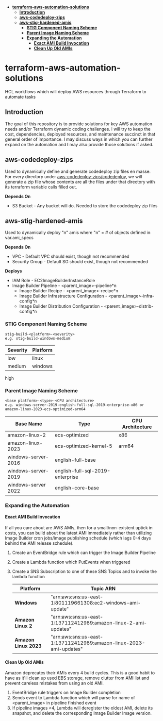 - [**terraform-aws-automation-solutions**](#terraform-aws-automation-solutions)
  - [**Introduction**](#introduction)
  - [**aws-codedeploy-zips**](#aws-codedeploy-zips)
  - [**aws-stig-hardened-amis**](#aws-stig-hardened-amis)
    - [**STIG Component Naming Scheme**](#stig-component-naming-scheme)
    - [**Parent Image Naming Scheme**](#parent-image-naming-scheme)
    - [**Expanding the Automation**](#expanding-the-automation)
      - [**Exact AMI Build Invocation**](#exact-ami-build-invocation)
      - [**Clean Up Old AMIs**](#clean-up-old-amis)

# **terraform-aws-automation-solutions**

HCL workflows which will deploy AWS resources through Terraform to automate tasks

## **Introduction**
The goal of this repository is to provide solutions for key AWS automation needs and/or Terraform dynamic coding challenges. I will try to keep the cost, dependencies, deployed resources, and maintenance succinct in that general order of importance. I may discuss ways in which you can further expand on the automation and I may also provide those solutions if asked.

## **aws-codedeploy-zips**

Used to dynamically define and generate codedeploy zip files en masse. For every directory under [aws-codedeploy-zips/codedeploy]([aws-codedeploy-zips/codedeploy](https://github.com/Kintex98/terraform-aws-automation-solutions/tree/main/aws-codedeploy-zips/codedeploy)), we will generate a zip file whose contents are all the files under that directory with its terraform variable calls filled out.

**Depends On**
- S3 Bucket - Any bucket will do. Needed to store the codedeploy zip files

## **aws-stig-hardened-amis**

Used to dynamically deploy "n" amis where "n" = # of objects defined in var.ami_specs

**Depends On**
- VPC            - Default VPC should exist, though not recommended
- Security Group - Default SG should exist, though not recommended

**Deploys**
- IAM Role - EC2ImageBuilderInstanceRole
- Image Builder Pipeline - <parent_image>-pipeline*n
  - Image Builder Recipe - <parent_image>-recipe*n
  - Image Builder Infrastructure Configuration - <parent_image>-infra-config*n
  - Image Builder Distribution Configuration - <parent_image>-distrib-config*n

### **STIG Component Naming Scheme**
```
stig-build-<platform>-<severity>
e.g. stig-build-windows-medium
```
| Severity | Platform |
| -------- | -------- |
| low      | linux    |
| medium   | windows  |
high

### **Parent Image Naming Scheme**
```
<base platform>-<type>-<CPU architecture>
e.g. windows-server-2019-english-full-sql-2019-enterprise-x86 or amazon-linux-2023-ecs-optimized-arm64
```
| Base Name           | Type                             | CPU Architecture |
| ------------------- | -------------------------------- | ---------------- |
| amazon-linux-2      | ecs-optimized                    | x86              |
| amazon-linux-2023   | ecs-optimized-kernel-5           | arm64            |
| windows-server-2016 | english-full-base                |
| windows-server-2019 | english-full-sql-2019-enterprise |
| windows-server 2022 | english-core-base                |

### **Expanding the Automation**

#### **Exact AMI Build Invocation**

If all you care about are AWS AMIs, then for a small/non-existent uptick in costs, you can build about the latest AMI immediately rather than utilizing Image Builder cron jobs/image publishing schedule (which lags 0-4 days behind the AMI release schedule).
1. Create an EventBridge rule which can trigger the Image Builder Pipeline
2. Create a Lambda function which PutEvents when triggered
3. Create a SNS Subscription to one of these SNS Topics and to invoke the lambda function
    
    | Platform              | Topic ARN                                                          |
    | --------------------- | ------------------------------------------------------------------ |
    | **Windows**           | "arn:aws:sns:us-east-1:801119661308:ec2-windows-ami-update"        |
    | **Amazon Linux 2**    | "arn:aws:sns:us-east-1:137112412989:amazon-linux-2-ami-updates"    |
    | **Amazon Linux 2023** | "arn:aws:sns:us-east-1:137112412989:amazon-linux-2023-ami-updates" |

#### **Clean Up Old AMIs**

Amazon deprecates their AMIs every 4 build cycles. This is a good habit to have as it'll clean up used EBS storage, remove clutter from AMI list and prevent careless mistakes from using an old AMI.

1. EventBridge rule triggers on Image Builder completion
2. Sends event to Lambda function which will parse for name of <parent_image> in pipeline finished event
3. If pipeline images >4, Lambda will deregister the oldest AMI, delete its snapshot, and delete the corresponding Image Builder Image version.